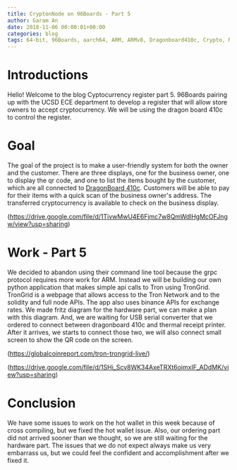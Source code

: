 ```yaml
---
title: CryptonNode on 96Boards - Part 5
author: Garam An
date: 2018-11-06 00:00:01+00:00
categories: blog
tags: 64-bit, 96Boards, aarch64, ARM, ARMv8, Dragonboard410c, Crypto, Mining, Node, Business, QR, UCSD, Cryptocurrency, LCD
---
```

	
# Introductions

Hello! Welcome to the blog Cyptocurrency register part 5. 96Boards pairing up with the UCSD ECE department to develop a register that will allow store owners to accept cryptocurrency. We will be using the dragon board 410c to control the register. 

# Goal 
	
The goal of the project is to make a user-friendly system for both the owner and the customer. There are three displays, one for the business owner, one to display the qr code, and one to list the items bought by the customer, which are all connected to [DragonBoard 410c](http://www.96boards.org/product/dragonboard410c/). Customers will be able to pay for their items with a quick scan of the business owner's address. The transferred cryptocurrency is available to check on the business display.

(https://drive.google.com/file/d/1TivwMwU4E6Fjmc7w8QmWdlHgMcOFJngw/view?usp=sharing)

# Work - Part 5

We decided to abandon using their command line tool because the grpc protocol requires more work for ARM. Instead we will be building our own python application that makes simple api calls to Tron using TronGrid. TronGrid is a webpage that allows access to the Tron Network and to the solidity and full node APIs. The app also uses binance APIs for exchange rates. We made fritz diagram for the hardware part, we can make a plan with this diagram. And, we are waiting for USB serial converter that we ordered to connect between dragonboard 410c and thermal receipt printer. After it arrives, we starts to connect those two, we will also connect small screen to show the QR code on the screen. 

(https://globalcoinreport.com/tron-trongrid-live/)

(https://drive.google.com/file/d/1SHi_Scv8WK34AxeTRXt6oimxIF_ADdMK/view?usp=sharing)


# Conclusion

We have some issues to work on the hot wallet in this week because of cross compiling, but we fixed the hot wallet issue. Also, our ordering part did not arrived sooner than we thought, so we are still waiting for the hardware part. The issues that we do not expect always make us very embarrass us, but we could feel the confident and accomplishment after we fixed it.
